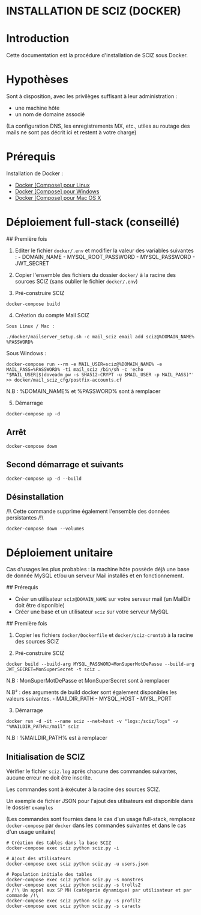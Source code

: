 INSTALLATION DE SCIZ (DOCKER)
===

# Introduction

Cette documentation est la procédure d'installation de SCIZ sous Docker.

# Hypothèses

Sont à disposition, avec les privilèges suffisant à leur administration :
 - une machine hôte
 - un nom de domaine associé

 (La configuration DNS, les enregistrements MX, etc., utiles au routage des mails ne sont pas décrit ici et restent à votre charge)

# Prérequis

Installation de Docker :

  - [Docker \[Compose\] pour Linux](https://docs.docker.com/engine/installation/linux/)
  - [Docker \[Compose\] pour Windows](https://docs.docker.com/engine/installation/windows/)
  - [Docker \[Compose\] pour Mac OS X](https://docs.docker.com/engine/installation/mac/)

# Déploiement full-stack (conseillé)

## Première fois

  1. Editer le fichier ```docker/.env``` et modifier la valeur des variables suivantes :
    - DOMAIN_NAME
    - MYSQL_ROOT_PASSWORD
    - MYSQL_PASSWORD
    - JWT_SECRET

  2. Copier l'ensemble des fichiers du dossier ```docker/``` à la racine des sources SCIZ (sans oublier le fichier ```docker/.env```)

  3. Pré-construire SCIZ

  ```
  docker-compose build
  ```

  4. Création du compte Mail SCIZ

    Sous Linux / Mac :

  ```
  ./docker/mailserver_setup.sh -c mail_sciz email add sciz@%DOMAIN_NAME% %PASSWORD%
  ```

  Sous Windows :

  ```
  docker-compose run --rm -e MAIL_USER=sciz@%DOMAIN_NAME% -e MAIL_PASS=%PASSWORD% -ti mail_sciz /bin/sh -c 'echo "$MAIL_USER|$(doveadm pw -s SHA512-CRYPT -u $MAIL_USER -p MAIL_PASS)"' >> docker/mail_sciz_cfg/postfix-accounts.cf
  ```

  N.B : %DOMAIN_NAME% et %PASSWORD% sont à remplacer

  5. Démarrage

  ```
  docker-compose up -d
  ```

## Arrêt

  ```
  docker-compose down
  ```

## Second démarrage et suivants

  ```
  docker-compose up -d --build
  ```

## Désinstallation

/!\ Cette commande supprime également l'ensemble des données persistantes /!\

  ```
  docker-compose down --volumes
  ```

# Déploiement unitaire

Cas d'usages les plus probables : la machine hôte possède déjà une base de donnée MySQL et/ou un serveur Mail installés et en fonctionnement.

## Prérequis

  - Créer un utilisateur ```sciz@DOMAIN_NAME``` sur votre serveur mail (un MailDir doit être disponible)
  - Créer une base et un utilisateur ```sciz``` sur votre serveur MySQL

## Première fois

  1. Copier les fichiers ```docker/Dockerfile``` et ```docker/sciz-crontab``` à la racine des sources SCIZ

  2. Pré-construire SCIZ

  ```
  docker build --build-arg MYSQL_PASSWORD=MonSuperMotDePasse --build-arg JWT_SECRET=MonSuperSecret -t sciz .
  ```
  N.B : MonSuperMotDePasse et MonSuperSecret sont à remplacer

  N.B² : des arguments de build docker sont également disponibles les valeurs suivantes.
    - MAILDIR_PATH
    - MYSQL_HOST
    - MYSL_PORT

  3. Démarrage

  ```
  docker run -d -it --name sciz --net=host -v "logs:/sciz/logs" -v "%MAILDIR_PATH%:/mail" sciz
  ```

  N.B : %MAILDIR_PATH% est à remplacer

## Initialisation de SCIZ

  Vérifier le fichier ```sciz.log``` après chacune des commandes suivantes, aucune erreur ne doit être inscrite.

  Les commandes sont à éxécuter à la racine des sources SCIZ.

  Un exemple de fichier JSON pour l'ajout des utilsateurs est disponible dans le dossier ```examples```

  (Les commandes sont fournies dans le cas d'un usage full-stack, remplacez ```docker-compose``` par ```docker``` dans les commandes suivantes et dans le cas d'un usage unitaire)

  ```
  # Création des tables dans la base SCIZ
  docker-compose exec sciz python sciz.py -i

  # Ajout des utilisateurs
  docker-compose exec sciz python sciz.py -u users.json

  # Population initiale des tables
  docker-compose exec sciz python sciz.py -s monstres
  docker-compose exec sciz python sciz.py -s trolls2
  # /!\ Un appel aux SP MH (catégorie dynamique) par utilisateur et par commande /!\
  docker-compose exec sciz python sciz.py -s profil2
  docker-compose exec sciz python sciz.py -s caracts
  ```
